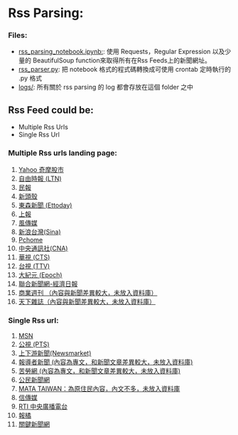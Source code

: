 # Rss Parsing:
### Files:
* [rss\_parsing\_notebook.ipynb:](https://github.com/garyhsu29/chinese_nlp/blob/master/crawler/rss_parsing_notebook.ipynb): 使用 Requests，Regular Expression 以及少量的 BeautifulSoup function來取得所有在Rss Feeds上的新聞網址。
*  [rss_parser.py](https://github.com/garyhsu29/chinese_nlp/blob/master/rss_parser/rss_parser.py): 把 notebook 格式的程式碼轉換成可使用 crontab 定時執行的 .py 格式
*  [logs/](https://github.com/garyhsu29/chinese_nlp/tree/master/rss_parser/logs): 所有關於 rss parsing 的 log 都會存放在這個 folder 之中

## Rss Feed could be:  
- Multiple Rss Urls
- Single Rss Url

### Multiple Rss urls landing page:  
 1. [Yahoo 奇摩股市](https://tw.stock.yahoo.com/rss_index.html)
 2. [自由時報 (LTN)](https://service.ltn.com.tw/RSS)
 3. [民報](https://www.peoplenews.tw/subscription)
 4. [新頭殼](https://newtalk.tw/rss)
 5. [東森新聞 (Ettoday)](https://www.ettoday.net/events/news-express/epaper.php)
 6. [上報](https://www.upmedia.mg/rss.php)
 7. [風傳媒](https://www.storm.mg/feeds)
 8. [新浪台灣(Sina)](https://news.sina.com.tw/rss/index.html)
 9. [Pchome](https://news.pchome.com.tw/member_rss/)
 10. [中央通訊社(CNA)](http://rss.cna.com.tw/rsscna/)
 11. [華視 (CTS)](https://news.cts.com.tw/plugin/)
 12. [台視 (TTV)](https://www.ttv.com.tw/rss/)
 13. [大紀元 (Epoch)](https://www.epochtimes.com/b5/djy-rss.htm)
 14. [聯合新聞網-經濟日報](https://money.udn.com/rssfeed/lists/1001) 
 15. [商業週刊 （內容與新聞差異較大，未放入資料庫）](https://www.businessweekly.com.tw/RSS) 
 16. [天下雜誌（內容與新聞差異較大，未放入資料庫）](https://www.cw.com.tw/article/article.action?id=5070394)  


### Single Rss url:
1. [MSN](https://rss.msn.com/zh-tw/)  
2. [公視 (PTS)](https://about.pts.org.tw/rss/XML/newsfeed.xml)
3. [上下游新聞(Newsmarket)](https://www.newsmarket.com.tw/feed/) 
4. [報導者新聞 (內容為專文，和新聞文章差異較大，未放入資料庫)](https://www.twreporter.org/a/rss2.xml)
5. [苦勞網 (內容為專文，和新聞文章差異較大，未放入資料庫)](https://www.coolloud.org.tw/rss.xml)
6. [公民新聞網](https://www.peopo.org/rss-news)
7. [MATA TAIWAN：為原住民內容，內文不多，未放入資料庫](https://www.matataiwan.com/feed/)
8. [信傳媒](https://www.cmmedia.com.tw/rss/yahoo/article)
9. [RTI 中央廣播電台](http://www.rti.org.tw/rss/)
10. [報橘](https://buzzorange.com/feed/)
11. [關鍵新聞網](https://feeds.feedburner.com/TheNewsLens)

